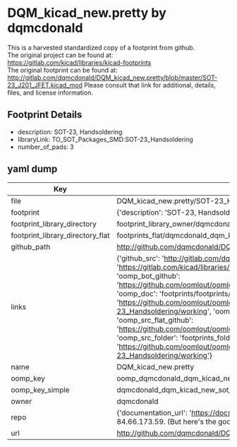 # DQM_kicad_new.pretty by dqmcdonald  
This is a harvested standardized copy of a footprint from github.  
The original project can be found at:  
https://gitlab.com/kicad/libraries/kicad-footprints  
The original footprint can be found at:
http://gitlab.com/dqmcdonald/DQM_kicad_new.pretty/blob/master/SOT-23_J201_JFET.kicad_mod
Please consult that link for additional, details, files, and license information.  
## Footprint Details
* description: SOT-23, Handsoldering  
* libraryLink: TO_SOT_Packages_SMD:SOT-23_Handsoldering  
* number_of_pads: 3  
## yaml dump  
| Key | Value |  
| --- | --- |  
| file | DQM_kicad_new.pretty/SOT-23_Handsoldering.kicad_mod |  
| footprint | {'description': 'SOT-23, Handsoldering', 'libraryLink': 'TO_SOT_Packages_SMD:SOT-23_Handsoldering', 'number_of_pads': 3} |  
| footprint_library_directory | footprint_library_owner/dqmcdonald_DQM_kicad_new.pretty |  
| footprint_library_directory_flat | footprints_flat/dqmcdonald_dqm_kicad_new_sot_23_handsoldering/working |  
| github_path | http://github.com/dqmcdonald/DQM_kicad_new.pretty/blob/master/SOT-23_Handsoldering.kicad_mod |  
| links | {'github_src': 'http://gitlab.com/dqmcdonald/DQM_kicad_new.pretty/blob/master/SOT-23_J201_JFET.kicad_mod', 'github_src_repo': 'https://gitlab.com/kicad/libraries/kicad-footprints', 'oomp_bot': 'footprints/dqmcdonald_dqm_kicad_new_sot_23_handsoldering/working', 'oomp_bot_github': 'https://github.com/oomlout/oomlout_oomp_footprint_bot/tree/main/footprints/dqmcdonald_dqm_kicad_new_sot_23_handsoldering/working', 'oomp_doc': 'footprints/footprints/dqmcdonald/DQM_kicad_new/SOT-23_Handsoldering/working/', 'oomp_doc_github': 'https://github.com/oomlout/oomlout_oomp_footprint_doc/tree/main/footprints/footprints/dqmcdonald/DQM_kicad_new/SOT-23_Handsoldering/working', 'oomp_src_flat': 'footprints_flat/footprints_flat/dqmcdonald_dqm_kicad_new_sot_23_handsoldering/working', 'oomp_src_flat_github': 'https://github.com/oomlout/oomlout_oomp_footprint_src/tree/main/footprints_flat/dqmcdonald_dqm_kicad_new_sot_23_handsoldering/working', 'oomp_src_folder': 'footprints_folder/footprints_folder/dqmcdonald/DQM_kicad_new/SOT-23_Handsoldering/working', 'oomp_src_folder_github': 'https://github.com/oomlout/oomlout_oomp_footprint_src/tree/main/footprints_folder/dqmcdonald/DQM_kicad_new/SOT-23_Handsoldering/working'} |  
| name | DQM_kicad_new.pretty |  
| oomp_key | oomp_dqmcdonald_dqm_kicad_new_sot_23_handsoldering |  
| oomp_key_simple | dqmcdonald_dqm_kicad_new_sot_23_handsoldering |  
| owner | dqmcdonald |  
| repo | {'documentation_url': 'https://docs.github.com/rest/overview/resources-in-the-rest-api#rate-limiting', 'message': "API rate limit exceeded for 84.66.173.59. (But here's the good news: Authenticated requests get a higher rate limit. Check out the documentation for more details.)"} |  
| url | http://github.com/dqmcdonald/DQM_kicad_new.pretty |  


